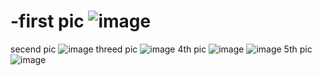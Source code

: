 
# -first pic   ![image](https://github.com/user-attachments/assets/a991af09-c913-4695-b28d-b7ccf8bc1a23)
secend pic ![image](https://github.com/user-attachments/assets/a2409297-f125-406b-87a3-92dfea7f8558)
threed pic ![image](https://github.com/user-attachments/assets/752ea06a-512a-4f8d-99a1-8c755c1dcd72)
4th pic  ![image](https://github.com/user-attachments/assets/651eda71-ad15-400c-92b5-552fd641a09e)   ![image](https://github.com/user-attachments/assets/fc3ea7b5-d582-43e5-8b51-ad95ca0f8d67)
5th pic ![image](https://github.com/user-attachments/assets/41d5957e-d790-4a9d-bb23-f51fa3a900c6)

